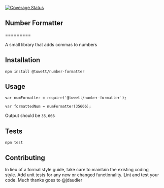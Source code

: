 [![Coverage Status](https://coveralls.io/repos/github/Nyigan/number-formatter/badge.svg?branch=master)](https://coveralls.io/github/Nyigan/number-formatter?branch=master)

## Number Formatter
=========

A small library that adds commas to numbers

## Installation

  `npm install @towett/number-formatter`

## Usage

    var numFormatter = require('@towett/number-formatter');

    var formattedNum = numFormatter(35666);


  Output should be `35,666`


## Tests

  `npm test`

## Contributing

In lieu of a formal style guide, take care to maintain the existing coding style. Add unit tests for any new or changed functionality. Lint and test your code. Much thanks goes to @jdaudier
